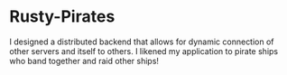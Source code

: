 # Rusty-Pirates
I designed a distributed backend that allows for dynamic connection of other servers and itself to others. I likened my application to pirate ships who band together and raid other ships! 
